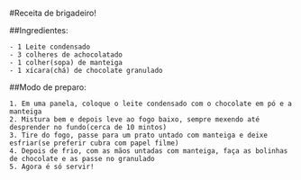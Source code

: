 #Receita de brigadeiro!

##Ingredientes:

	- 1 Leite condensado
	- 3 colheres de achocolatado
	- 1 colher(sopa) de manteiga
	- 1 xícara(chá) de chocolate granulado

##Modo de preparo:

 	1. Em uma panela, coloque o leite condensado com o chocolate em pó e a manteiga
 	2. Mistura bem e depois leve ao fogo baixo, sempre mexendo até desprender no fundo(cerca de 10 mintos)
 	3. Tire do fogo, passe para um prato untado com manteiga e deixe esfriar(se preferir cubra com papel filme)
 	4. Depois de frio, com as mãos untadas com manteiga, faça as bolinhas de chocolate e as passe no granulado
 	5. Agora é só servir!